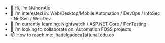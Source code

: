 - 👋 Hi, I’m @JhonAlx
- 👀 I’m interested in: Web/Desktop/Mobile Automation / DevOps / InfoSec - NetSec / WebDev
- 🌱 I’m currently learning: Nightwatch / ASP.NET Core / PenTesting
- 💞️ I’m looking to collaborate on: Automation FOSS projects
- 📫 How to reach me: jhadelgadoca[at]unal.edu.co

<!---
JhonAlx/JhonAlx is a ✨ special ✨ repository because its `README.md` (this file) appears on your GitHub profile.
You can click the Preview link to take a look at your changes.
--->

